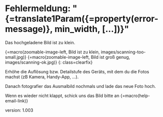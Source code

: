 # Fehlermeldung: "{=translate1Param({=property(error-message)}, min_width, […])}"

Das hochgeladene Bild ist zu klein.

{=macro(zoomable-image-left, Bild ist zu klein, images/scanning-too-small.jpg)}
{=macro(zoomable-image-left, Bild ist groß genug, images/scanning-ok.jpg)}
{: class=clearfix}

Erhöhe die Auflösung bzw. Detailstufe des Geräts, mit dem du die Fotos machst (zB Kamera, Handy-App, ...).

Danach fotografier das Ausmalbild nochmals und lade das neue Foto hoch.

Wenn es wieder nicht klappt, schick uns das Bild bitte an {=macro(help-email-link)}

version: 1.003
